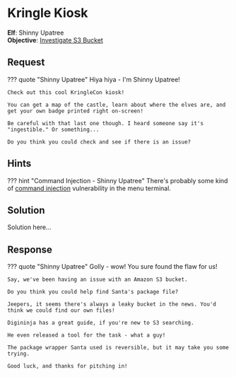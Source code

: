 # Kringle Kiosk

**Elf**: Shinny Upatree<br/>
**Objective**: [Investigate S3 Bucket](../objectives/o2.md)


## Request

??? quote "Shinny Upatree"
    Hiya hiya - I'm Shinny Upatree!
    
    Check out this cool KringleCon kiosk!

    You can get a map of the castle, learn about where the elves are, and get your own badge printed right on-screen!

    Be careful with that last one though. I heard someone say it's "ingestible." Or something...

    Do you think you could check and see if there is an issue?


## Hints

??? hint "Command Injection - Shinny Upatree"
    There's probably some kind of [command injection](https://owasp.org/www-community/attacks/Command_Injection) vulnerability in the menu terminal.


## Solution

Solution here...


## Response

??? quote "Shinny Upatree"
    Golly - wow! You sure found the flaw for us!
    
    Say, we've been having an issue with an Amazon S3 bucket.

    Do you think you could help find Santa's package file?

    Jeepers, it seems there's always a leaky bucket in the news. You'd think we could find our own files!

    Digininja has a great guide, if you're new to S3 searching.

    He even released a tool for the task - what a guy!
    
    The package wrapper Santa used is reversible, but it may take you some trying.

    Good luck, and thanks for pitching in!
